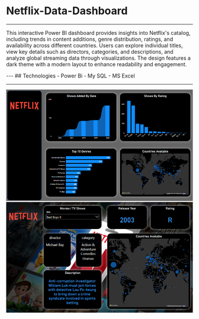 # Netflix-Data-Dashboard 
---
<P>This interactive Power BI dashboard provides insights into Netflix's catalog, including trends in content additions, genre distribution, ratings, and availability across different countries. Users can explore individual titles, view key details such as directors, categories, and descriptions, and analyze global streaming data through visualizations. The design features a dark theme with a modern layout to enhance readability and engagement.</P>
---
## Technologies  
- Power Bi
- My SQL
- MS Excel
  
---
<img src="https://raw.githubusercontent.com/Pranav-Talwar/Netflix-Analysis-Dashboard/main/Public/Screenshot 2025-03-30 223531.png" alt="Project Screenshot" />
<img src="https://raw.githubusercontent.com/Pranav-Talwar/Netflix-Analysis-Dashboard/main/Public/Screenshot 2025-03-30 224031.png" alt="Project Screenshot" />

